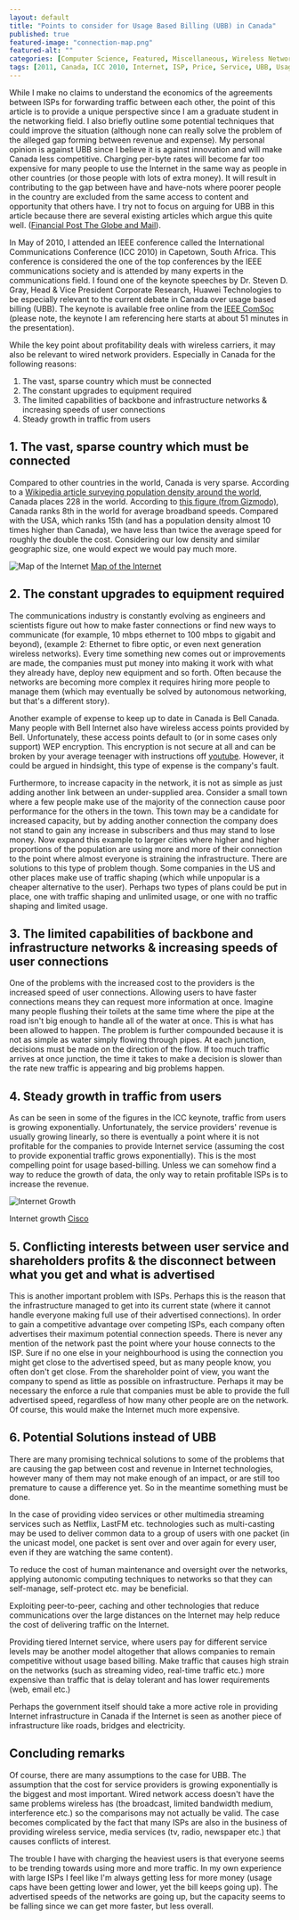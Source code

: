 ```yaml
---
layout: default
title: "Points to consider for Usage Based Billing (UBB) in Canada"
published: true
featured-image: "connection-map.png"
featured-alt: ""
categories: [Computer Science, Featured, Miscellaneous, Wireless Networks]
tags: [2011, Canada, ICC 2010, Internet, ISP, Price, Service, UBB, Usage Based Billing]
---
```


While I make no claims to understand the economics of the agreements between ISPs for forwarding traffic between each other, the point of this article is to provide a unique perspective since I am a graduate student in the networking field. I also briefly outline some potential techniques that could improve the situation (although none can really solve the problem of the alleged gap forming between revenue and expense). My personal opinion is against UBB since I believe it is against innovation and will make Canada less competitive. Charging per-byte rates will become far too expensive for many people to use the Internet in the same way as people in other countries (or those people with lots of extra money). It will result in contributing to the gap between have and have-nots where poorer people in the country are excluded from the same access to content and opportunity that others have. I try not to focus on arguing for UBB in this article because there are several existing articles which argue this quite well. ([Financial Post The Globe and Mail](https://www.theglobeandmail.com/news/technology/tech-news/ubb-internet/the-public-is-right-to-be-cynical-of-internet-usage-regulators/article1898151/)).

In May of 2010, I attended an IEEE conference called the International Communications Conference (ICC 2010) in Capetown, South Africa. This conference is considered the one of the top conferences by the IEEE communications society and is attended by many experts in the communications field. I found one of the keynote speeches by Dr. Steven D. Gray, Head & Vice President Corporate Research, Huawei Technologies to be especially relevant to the current debate in Canada over usage based billing (UBB). The keynote is available free online from the [IEEE ComSoc](https://www.comsoc.org/webcasts/view/accelerating-growth-future-services-media-centric-networks) (please note, the keynote I am referencing here starts at about 51 minutes in the presentation).

While the key point about profitability deals with wireless carriers, it may also be relevant to wired network providers. Especially in Canada for the following reasons:

1. The vast, sparse country which must be connected
2. The constant upgrades to equipment required
3. The limited capabilities of backbone and infrastructure networks & increasing speeds of user connections
4. Steady growth in traffic from users

## 1. The vast, sparse country which must be connected

Compared to other countries in the world, Canada is very sparse. According to a [Wikipedia article surveying population density around the world](https://en.wikipedia.org/wiki/List_of_countries_and_dependencies_by_population_density), Canada places 228 in the world. According to [this figure (from Gizmodo)](http://cache.gawker.com/assets/images/gizmodo/2009/10/raw.jpg), Canada ranks 8th in the world for average broadband speeds. Compared with the USA, which ranks 15th (and has a population density almost 10 times higher than Canada), we have less than twice the average speed for roughly the double the cost. Considering our low density and similar geographic size, one would expect we would pay much more.

![Map of the Internet](/assets/img/connection-map.png)
[Map of the Internet](http://www.opte.org/maps/)

## 2. The constant upgrades to equipment required

The communications industry is constantly evolving as engineers and scientists figure out how to make faster connections or find new ways to communicate (for example, 10 mbps ethernet to 100 mbps to gigabit and beyond), (example 2: Ethernet to fibre optic, or even next generation wireless networks). Every time something new comes out or improvements are made, the companies must put money into making it work with what they already have, deploy new equipment and so forth. Often because the networks are becoming more complex it requires hiring more people to manage them (which may eventually be solved by autonomous networking, but that's a different story).

Another example of expense to keep up to date in Canada is Bell Canada. Many people with Bell Internet also have wireless access points provided by Bell. Unfortunately, these access points default to (or in some cases only support) WEP encryption. This encryption is not secure at all and can be broken by your average teenager with instructions off [youtube](https://www.youtube.com/watch?v=3seUWVK_Tb0). However, it could be argued in hindsight, this type of expense is the company's fault.

Furthermore, to increase capacity in the network, it is not as simple as just adding another link between an under-supplied area. Consider a small town where a few people make use of the majority of the connection cause poor performance for the others in the town. This town may be a candidate for increased capacity, but by adding another connection the company does not stand to gain any increase in subscribers and thus may stand to lose money. Now expand this example to larger cities where higher and higher proportions of the population are using more and more of their connection to the point where almost everyone is straining the infrastructure. There are solutions to this type of problem though. Some companies in the US and other places make use of traffic shaping (which while unpopular is a cheaper alternative to the user). Perhaps two types of plans could be put in place, one with traffic shaping and unlimited usage, or one with no traffic shaping and limited usage.

## 3. The limited capabilities of backbone and infrastructure networks & increasing speeds of user connections

One of the problems with the increased cost to the providers is the increased speed of user connections. Allowing users to have faster connections means they can request more information at once. Imagine many people flushing their toilets at the same time where the pipe at the road isn't big enough to handle all of the water at once. This is what has been allowed to happen. The problem is further compounded because it is not as simple as water simply flowing through pipes. At each junction, decisions must be made on the direction of the flow. If too much traffic arrives at once junction, the time it takes to make a decision is slower than the rate new traffic is appearing and big problems happen.

## 4. Steady growth in traffic from users

As can be seen in some of the figures in the ICC keynote, traffic from users is growing exponentially. Unfortunately, the service providers' revenue is usually growing linearly, so there is eventually a point where it is not profitable for the companies to provide Internet service (assuming the cost to provide exponential traffic grows exponentially). This is the most compelling point for usage based-billing. Unless we can somehow find a way to reduce the growth of data, the only way to retain profitable ISPs is to increase the revenue.

![Internet Growth](/assets/img/cisco.jpg)

Internet growth [Cisco](https://www.cisco.com/c/en/us/solutions/service-provider/visual-networking-index-vni/index.html)

## 5. Conflicting interests between user service and shareholders profits & the disconnect between what you get and what is advertised

This is another important problem with ISPs. Perhaps this is the reason that the infrastructure managed to get into its current state (where it cannot handle everyone making full use of their advertised connections). In order to gain a competitive advantage over competing ISPs, each company often advertises their maximum potential connection speeds. There is never any mention of the network past the point where your house connects to the ISP. Sure if no one else in your neighbourhood is using the connection you might get close to the advertised speed, but as many people know, you often don't get close. From the shareholder point of view, you want the company to spend as little as possible on infrastructure. Perhaps it may be necessary the enforce a rule that companies must be able to provide the full advertised speed, regardless of how many other people are on the network. Of course, this would make the Internet much more expensive.

## 6. Potential Solutions instead of UBB

There are many promising technical solutions to some of the problems that are causing the gap between cost and revenue in Internet technologies, however many of them may not make enough of an impact, or are still too premature to cause a difference yet. So in the meantime something must be done.

In the case of providing video services or other multimedia streaming services such as Netflix, LastFM etc. technologies such as multi-casting may be used to deliver common data to a group of users with one packet (in the unicast model, one packet is sent over and over again for every user, even if they are watching the same content).

To reduce the cost of human maintenance and oversight over the networks, applying autonomic computing techniques to networks so that they can self-manage, self-protect etc. may be beneficial.

Exploiting peer-to-peer, caching and other technologies that reduce communications over the large distances on the Internet may help reduce the cost of delivering traffic on the Internet.

Providing tiered Internet service, where users pay for different service levels may be another model altogether that allows companies to remain competitive without usage based billing. Make traffic that causes high strain on the networks (such as streaming video, real-time traffic etc.) more expensive than traffic that is delay tolerant and has lower requirements (web, email etc.)

Perhaps the government itself should take a more active role in providing Internet infrastructure in Canada if the Internet is seen as another piece of infrastructure like roads, bridges and electricity.

## Concluding remarks

Of course, there are many assumptions to the case for UBB. The assumption that the cost for service providers is growing exponentially is the biggest and most important. Wired network access doesn't have the same problems wireless has (the broadcast, limited bandwidth medium, interference etc.) so the comparisons may not actually be valid. The case becomes complicated by the fact that many ISPs are also in the business of providing wireless service, media services (tv, radio, newspaper etc.) that causes conflicts of interest.

The trouble I have with charging the heaviest users is that everyone seems to be trending towards using more and more traffic. In my own experience with large ISPs I feel like I'm always getting less for more money (usage caps have been getting lower and lower, yet the bill keeps going up). The advertised speeds of the networks are going up, but the capacity seems to be falling since we can get more faster, but less overall.
